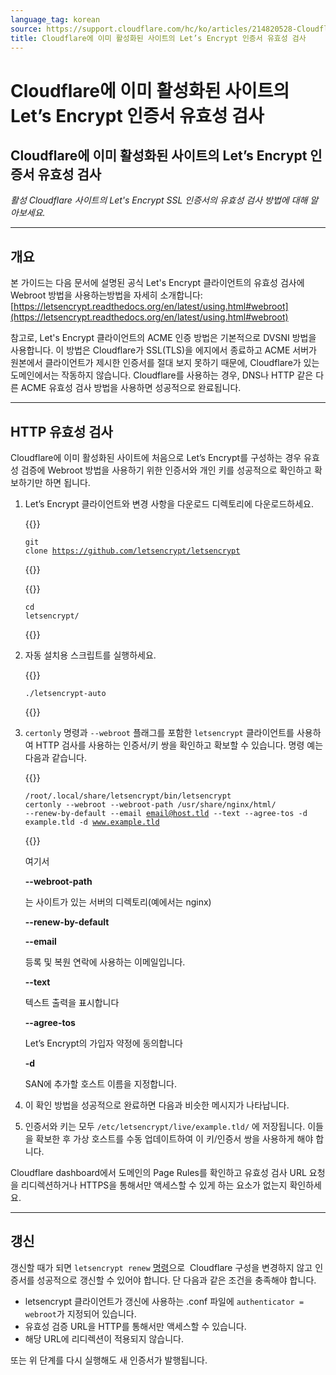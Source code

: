 ```yaml
---
language_tag: korean
source: https://support.cloudflare.com/hc/ko/articles/214820528-Cloudflare%EC%97%90-%EC%9D%B4%EB%AF%B8-%ED%99%9C%EC%84%B1%ED%99%94%EB%90%9C-%EC%82%AC%EC%9D%B4%ED%8A%B8%EC%9D%98-Let-s-Encrypt-%EC%9D%B8%EC%A6%9D%EC%84%9C-%EC%9C%A0%ED%9A%A8%EC%84%B1-%EA%B2%80%EC%82%AC
title: Cloudflare에 이미 활성화된 사이트의 Let’s Encrypt 인증서 유효성 검사
---
```


# Cloudflare에 이미 활성화된 사이트의 Let’s Encrypt 인증서 유효성 검사

## Cloudflare에 이미 활성화된 사이트의 Let’s Encrypt 인증서 유효성 검사

_활성 Cloudflare 사이트의 Let's Encrypt SSL 인증서의 유효성 검사 방법에 대해 알아보세요._

___

## 개요

본 가이드는 다음 문서에 설명된 공식 Let's Encrypt 클라이언트의 유효성 검사에 Webroot 방법을 사용하는방법을 자세히 소개합니다: [https://letsencrypt.readthedocs.org/en/latest/using.html#webroot](https://letsencrypt.readthedocs.org/en/latest/using.html#webroot)

참고로, Let's Encrypt 클라이언트의 ACME 인증 방법은 기본적으로 DVSNI 방법을 사용합니다. 이 방법은 Cloudflare가 SSL(TLS)을 에지에서 종료하고 ACME 서버가 원본에서 클라이언트가 제시한 인증서를 절대 보지 못하기 때문에, Cloudflare가 있는 도메인에서는 작동하지 않습니다. Cloudflare를 사용하는 경우, DNS나 HTTP 같은 다른 ACME 유효성 검사 방법을 사용하면 성공적으로 완료됩니다. 

___

## HTTP 유효성 검사

Cloudflare에 이미 활성화된 사이트에 처음으로 Let’s Encrypt를 구성하는 경우 유효성 검증에 Webroot 방법을 사용하기 위한 인증서와 개인 키를 성공적으로 확인하고 확보하기만 하면 됩니다. 

1.  Let’s Encrypt 클라이언트와 변경 사항을 다운로드 디렉토리에 다운로드하세요.


    {{<raw>}}<pre class="CodeBlock CodeBlock-with-rows CodeBlock-scrolls-horizontally CodeBlock-is-light-in-light-theme CodeBlock--language-txt" language="txt"><code><span class="CodeBlock--rows"><span class="CodeBlock--rows-content"><span class="CodeBlock--row"><span class="CodeBlock--row-indicator"></span><div class="CodeBlock--row-content"><span class="CodeBlock--token-plain">git clone https://github.com/letsencrypt/letsencrypt</span></div></span></span></span></code></pre>{{</raw>}}


    {{<raw>}}<pre class="CodeBlock CodeBlock-with-rows CodeBlock-scrolls-horizontally CodeBlock-is-light-in-light-theme CodeBlock--language-txt" language="txt"><code><span class="CodeBlock--rows"><span class="CodeBlock--rows-content"><span class="CodeBlock--row"><span class="CodeBlock--row-indicator"></span><div class="CodeBlock--row-content"><span class="CodeBlock--token-plain">cd letsencrypt/</span></div></span></span></span></code></pre>{{</raw>}}
    
2.  자동 설치용 스크립트를 실행하세요.  


    {{<raw>}}<pre class="CodeBlock CodeBlock-with-rows CodeBlock-scrolls-horizontally CodeBlock-is-light-in-light-theme CodeBlock--language-txt" language="txt"><code><span class="CodeBlock--rows"><span class="CodeBlock--rows-content"><span class="CodeBlock--row"><span class="CodeBlock--row-indicator"></span><div class="CodeBlock--row-content"><span class="CodeBlock--token-plain">./letsencrypt-auto</span></div></span></span></span></code></pre>{{</raw>}}
    
3.  `certonly` 명령과 `--webroot` 플래그를 포함한 `letsencrypt` 클라이언트를 사용하여 HTTP 검사를 사용하는 인증서/키 쌍을 확인하고 확보할 수 있습니다. 명령 예는 다음과 같습니다.  


    {{<raw>}}<pre class="CodeBlock CodeBlock-with-rows CodeBlock-scrolls-horizontally CodeBlock-is-light-in-light-theme CodeBlock--language-txt" language="txt"><code><span class="CodeBlock--rows"><span class="CodeBlock--rows-content"><span class="CodeBlock--row"><span class="CodeBlock--row-indicator"></span><div class="CodeBlock--row-content"><span class="CodeBlock--token-plain">/root/.local/share/letsencrypt/bin/letsencrypt certonly --webroot --webroot-path /usr/share/nginx/html/ --renew-by-default --email email@host.tld --text --agree-tos -d example.tld -d www.example.tld</span></div></span></span></span></code></pre>{{</raw>}}
    
      
    여기서  
    
    **\--webroot-path**
    
    는 사이트가 있는 서버의 디렉토리(예에서는 nginx)
    
    **\--renew-by-default**
    
    
    **\--email**
    
    등록 및 복원 연락에 사용하는 이메일입니다.
    
    **\--text**
    
    텍스트 출력을 표시합니다
    
    **\--agree-tos**
    
    Let’s Encrypt의 가입자 약정에 동의합니다
    
    **\-d**
    
    SAN에 추가할 호스트 이름을 지정합니다.
    
4.  이 확인 방법을 성공적으로 완료하면 다음과 비슷한 메시지가 나타납니다.  
    
5.  인증서와 키는 모두 `/etc/letsencrypt/live/example.tld/` 에 저장됩니다. 이들을 확보한 후 가상 호스트를 수동 업데이트하여 이 키/인증서 쌍을 사용하게 해야 합니다.

Cloudflare dashboard에서 도메인의 Page Rules를 확인하고 유효성 검사 URL 요청을 리디렉션하거나 HTTPS을 통해서만 액세스할 수 있게 하는 요소가 없는지 확인하세요.

___

## 갱신

갱신할 때가 되면 `letsencrypt renew` [명령](https://letsencrypt.readthedocs.org/en/latest/using.html#renewal)으로  Cloudflare 구성을 변경하지 않고 인증서를 성공적으로 갱신할 수 있어야 합니다. 단 다음과 같은 조건을 충족해야 합니다.

-   letsencrypt 클라이언트가 갱신에 사용하는 .conf 파일에 `authenticator = webroot`가 지정되어 있습니다.
-   유효성 검증 URL을 HTTP를 통해서만 액세스할 수 있습니다.
-   해당 URL에 리디렉션이 적용되지 않습니다. 

또는 위 단계를 다시 실행해도 새 인증서가 발행됩니다.

